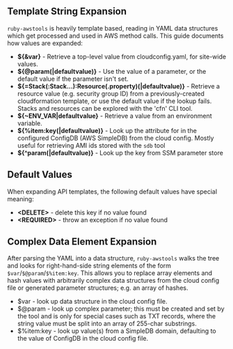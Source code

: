 ## Template String Expansion

`ruby-awstools` is heavily template based, reading in YAML data structures
which get processed and used in AWS method calls. This guide documents how
values are expanded:

* **${&var}** - Retrieve a top-level value from cloudconfig.yaml, for site-wide values.
* **${@param(|defaultvalue)}** - Use the value of a parameter, or the default value if the
  parameter isn't set.
* **${=Stack(:Stack...):Resource(.property)(|defaultvalue)}** - Retrieve a resource value (e.g. security group ID) from a previously-created cloudformation template, or use the default value if the lookup fails. Stacks and resources can be explored with the 'cfn' CLI tool.
* **${~ENV_VAR|defaultvalue}** - Retrieve a value from an environment variable.
* **${%item:key(|defaultvalue)}** - Look up the attribute <key> for <item> in the configured
  ConfigDB (AWS SimpleDB) from the cloud config. Mostly useful for retrieving
  AMI ids stored with the `sdb` tool
* **${^param(|defaultvalue)}** - Look up the key from SSM parameter store

## Default Values

When expanding API templates, the following default values have special meaning:
* **\<DELETE\>** - delete this key if no value found
* **\<REQUIRED\>** - throw an exception if no value found

## Complex Data Element Expansion
After parsing the YAML into a data structure, `ruby-awstools` walks the
tree and looks for right-hand-side string elements of the form `$var`/`$@param`/`$%item:key`.
This allows you to replace array elements and hash values with arbitrarily
complex data structures from the cloud config file or generated parameter
structures; e.g. an array of hashes.

* $var - look up data structure in the cloud config file.
* $@param - look up complex parameter; this must be created and set by the
  tool and is only for special cases such as TXT records, where the string
  value must be split into an array of 255-char substrings.
* $%item:key - look up value(s) from a SimpleDB domain, defaulting to the
  value of ConfigDB in the cloud config file.